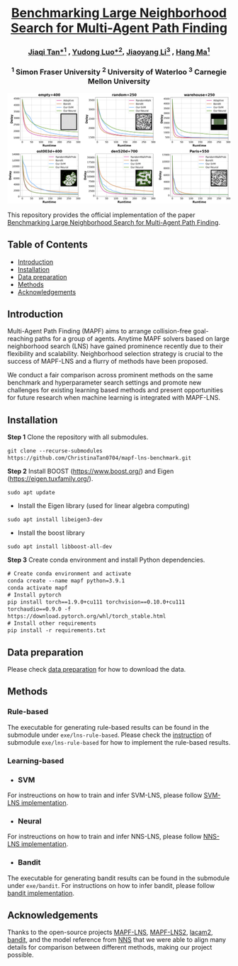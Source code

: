 <div align="center">
<h1 align="center">
  <a href="">Benchmarking Large Neighborhood Search for Multi-Agent Path Finding</a>
</h1>

### [Jiaqi Tan*<sup>1</sup>](https://www.linkedin.com/in/jiaqi-christina-tan-800697158/) , [Yudong Luo*<sup>2</sup>](https://miyunluo.com/), [Jiaoyang Li<sup>3</sup>](https://jiaoyangli.me/) , [Hang Ma<sup>1</sup>](https://www.cs.sfu.ca/~hangma/)

### <sup>1</sup> Simon Fraser University <sup>2</sup> University of Waterloo <sup>3</sup> Carnegie Mellon University


</div>



<p align="center">
    <img src="https://github.com/ChristinaTan0704/mapf-lns-benchmark/blob/main/docs/runtime_delay.jpg">
</p>



This repository provides the official implementation of the paper [Benchmarking Large Neighborhood Search for Multi-Agent Path Finding](). 


## Table of Contents
- [Introduction](#introduction)
- [Installation](#installation)
- [Data preparation](#data-preparation)
- [Methods](#methods)
- [Acknowledgements](#acknowledgements)


## Introduction
Multi-Agent Path Finding (MAPF) aims to arrange collision-free goal-reaching paths for a group of agents. Anytime MAPF solvers based on large neighborhood search (LNS) have gained prominence recently due to their flexibility and scalability. Neighborhood selection strategy is crucial to the success of MAPF-LNS and a flurry of methods have been proposed. 

We conduct a fair comparison across prominent methods on the same benchmark and hyperparameter search settings and promote new challenges for existing learning based methods and present opportunities for future research when machine learning is integrated with MAPF-LNS.

## Installation


**Step 1** Clone the repository with all submodules.
```shell
git clone --recurse-submodules https://github.com/ChristinaTan0704/mapf-lns-benchmark.git
```
**Step 2** Install BOOST (https://www.boost.org/) and Eigen (https://eigen.tuxfamily.org/). 

```shell script
sudo apt update
```
- Install the Eigen library (used for linear algebra computing)
 ```shell script
sudo apt install libeigen3-dev
 ```
- Install the boost library 
 ```shell script
sudo apt install libboost-all-dev
 ```

**Step 3** Create conda environment and install Python dependencies.

```
# Create conda environment and activate
conda create --name mapf python=3.9.1
conda activate mapf
# Install pytorch
pip install torch==1.9.0+cu111 torchvision==0.10.0+cu111 torchaudio==0.9.0 -f https://download.pytorch.org/whl/torch_stable.html
# Install other requirements
pip install -r requirements.txt
```


## Data preparation

Please check [data preparation](docs/data.md) for how to download the data.
## Methods



### Rule-based 

The executable for generating rule-based results can be found in the submodule under `exe/lns-rule-based`. Please check the [instruction](https://github.com/ChristinaTan0704/mapf-lns-exe/blob/rule-based/README.md) of submodule `exe/lns-rule-based` for how to implement the rule-based results.

### Learning-based

- ### SVM

For instreuctions on how to train and infer SVM-LNS, please follow [SVM-LNS implementation](docs/svm.md).

- ### Neural

For instreuctions on how to train and infer NNS-LNS, please follow [NNS-LNS implementation](docs/nns.md).

- ### Bandit

The executable for generating bandit results can be found in the submodule under `exe/bandit`. For instructions on how to infer bandit, please follow [bandit implementation](https://github.com/ChristinaTan0704/anytime-mapf/blob/main/README.md).


## Acknowledgements
Thanks to the open-source projects [MAPF-LNS](https://github.com/Jiaoyang-Li/MAPF-LNS), [MAPF-LNS2](https://github.com/Jiaoyang-Li/MAPF-LNS2), [lacam2](https://github.com/Kei18/lacam2), [bandit](https://github.com/thomyphan/anytime-mapf), and the model reference from [NNS](https://github.com/mit-wu-lab/mapf_neural_neighborhood_search/tree/main) that we were able to align many details for comparison between different methods, making our project possible.

